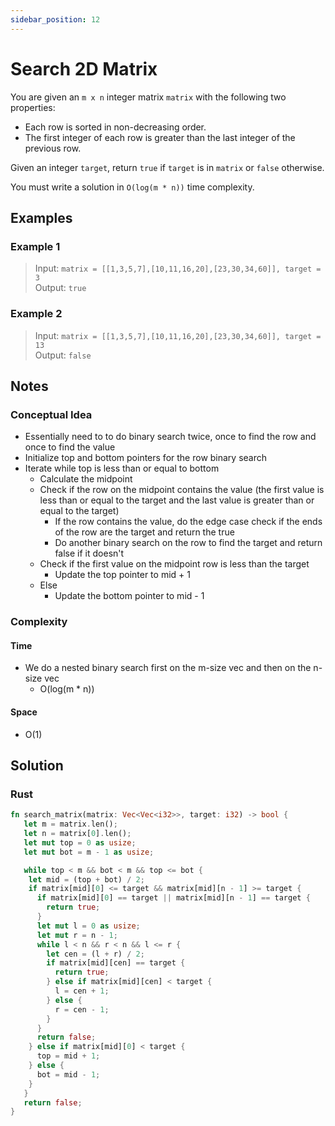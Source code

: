 ```yaml
---
sidebar_position: 12
---
```


# Search 2D Matrix
You are given an `m x n` integer matrix `matrix` with the following two properties:

- Each row is sorted in non-decreasing order.
- The first integer of each row is greater than the last integer of the previous row.

Given an integer `target`, return `true` if `target` is in `matrix` or `false` otherwise.

You must write a solution in `O(log(m * n))` time complexity.



## Examples
### Example 1
> Input: `matrix = [[1,3,5,7],[10,11,16,20],[23,30,34,60]], target = 3`  
> Output: `true`

### Example 2
> Input: `matrix = [[1,3,5,7],[10,11,16,20],[23,30,34,60]], target = 13`  
> Output: `false` 

## Notes
### Conceptual Idea
- Essentially need to to do binary search twice, once to find the row and once to find the value
- Initialize top and bottom pointers for the row binary search
- Iterate while top is less than or equal to bottom
  + Calculate the midpoint
  + Check if the row on the midpoint contains the value (the first value is less than or equal to the target and the last value is greater than or equal to the target)
    - If the row contains the value, do the edge case check if the ends of the row are the target and return the true
    - Do another binary search on the row to find the target and return false if it doesn't
  + Check if the first value on the midpoint row is less than the target
    - Update the top pointer to mid + 1
  + Else
    - Update the bottom pointer to mid - 1

### Complexity
#### Time
- We do a nested binary search first on the m-size vec and then on the n-size vec
  + O(log(m * n))

#### Space
- O(1)

## Solution
### Rust
```rust
fn search_matrix(matrix: Vec<Vec<i32>>, target: i32) -> bool {
   let m = matrix.len();
   let n = matrix[0].len();
   let mut top = 0 as usize;
   let mut bot = m - 1 as usize;

   while top < m && bot < m && top <= bot {
    let mid = (top + bot) / 2;
    if matrix[mid][0] <= target && matrix[mid][n - 1] >= target {
      if matrix[mid][0] == target || matrix[mid][n - 1] == target {
        return true;
      }
      let mut l = 0 as usize;
      let mut r = n - 1;
      while l < n && r < n && l <= r {
        let cen = (l + r) / 2;
        if matrix[mid][cen] == target {
          return true;
        } else if matrix[mid][cen] < target {
          l = cen + 1;
        } else {
          r = cen - 1;
        }
      }
      return false;
    } else if matrix[mid][0] < target {
      top = mid + 1;
    } else {
      bot = mid - 1;
    }
   }
   return false;
}
```